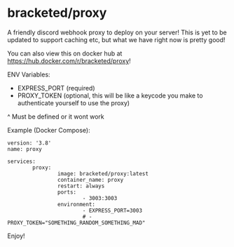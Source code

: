 # bracketed/proxy

A friendly discord webhook proxy to deploy on your server!
This is yet to be updated to support caching etc, but what we have right now is pretty good!

You can also view this on docker hub at <https://hub.docker.com/r/bracketed/proxy>!

ENV Variables:

- EXPRESS_PORT (required)
- PROXY_TOKEN (optional, this will be like a keycode you make to authenticate yourself to use the proxy)

^ Must be defined or it wont work

Example (Docker Compose):

```
version: '3.8'
name: proxy

services:
        proxy:
                image: bracketed/proxy:latest
                container_name: proxy
                restart: always
                ports:
                        - 3003:3003
                environment:
                        - EXPRESS_PORT=3003
                        # - PROXY_TOKEN="SOMETHING_RANDOM_SOMETHING_MAD"
```

Enjoy!
